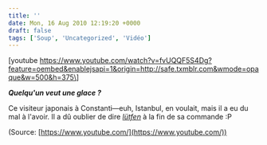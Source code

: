 ```yaml
---
title: ''
date: Mon, 16 Aug 2010 12:19:20 +0000
draft: false
tags: ['Soup', 'Uncategorized', 'Vidéo']
---
```


\[youtube https://www.youtube.com/watch?v=fvUQQF5S4Dg?feature=oembed&enablejsapi=1&origin=http://safe.txmblr.com&wmode=opaque&w=500&h=375\]

**_Quelqu'un veut une glace ?_**

Ce visiteur japonais à Constanti—euh, Istanbul, en voulait, mais il a eu du mal à l'avoir. Il a dû oublier de dire _[lütfen](http://translate.google.com/#auto%7Cfr%7Cl%C3%BCtfen)_ à la fin de sa commande :P

(Source: [https://www.youtube.com/](https://www.youtube.com/))